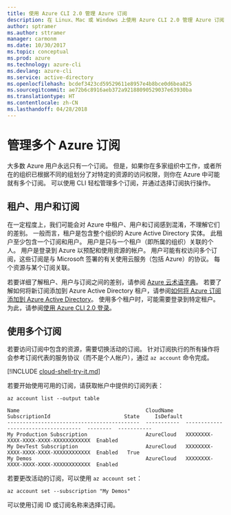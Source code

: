 ```yaml
---
title: 使用 Azure CLI 2.0 管理 Azure 订阅
description: 在 Linux、Mac 或 Windows 上使用 Azure CLI 2.0 管理 Azure 订阅。
author: sptramer
ms.author: sttramer
manager: carmonm
ms.date: 10/30/2017
ms.topic: conceptual
ms.prod: azure
ms.technology: azure-cli
ms.devlang: azure-cli
ms.service: active-directory
ms.openlocfilehash: bcdef3423cd59529611e8957e4b8bce0d6bea825
ms.sourcegitcommit: ae72b6c8916aeb372a92188090529037e63930ba
ms.translationtype: HT
ms.contentlocale: zh-CN
ms.lasthandoff: 04/28/2018
---
```

# <a name="manage-multiple-azure-subscriptions"></a>管理多个 Azure 订阅

大多数 Azure 用户永远只有一个订阅。 但是，如果你在多家组织中工作，或者所在的组织已根据不同的组划分了对特定的资源的访问权限，则你在 Azure 中可能就有多个订阅。 可以使用 CLI 轻松管理多个订阅，并通过选择订阅执行操作。

## <a name="tenants-users-and-subscriptions"></a>租户、用户和订阅

在一定程度上，我们可能会对 Azure 中租户、用户和订阅感到混淆，不理解它们的差别。 一般而言，租户是包含整个组织的 Azure Active Directory 实体。 此租户至少包含一个订阅和用户。 用户是只与一个租户（即所属的组织）关联的个人。 用户是登录到 Azure 以预配和使用资源的帐户。 用户可能有权访问多个订阅，这些订阅是与 Microsoft 签署的有关使用云服务（包括 Azure）的协议。 每个资源与某个订阅关联。

若要详细了解租户、用户与订阅之间的差别，请参阅 [Azure 云术语字典](/azure/azure-glossary-cloud-terminology)。
若要了解如何将新订阅添加到 Azure Active Directory 租户，请参阅[如何将 Azure 订阅添加到 Azure Active Directory](/azure/active-directory/active-directory-how-subscriptions-associated-directory)。
使用多个租户时，可能需要登录到特定租户。 为此，请参阅[使用 Azure CLI 2.0 登录](/cli/azure/authenticate-azure-cli)。

## <a name="working-with-multiple-subscriptions"></a>使用多个订阅

若要访问订阅中包含的资源，需要切换活动的订阅。 针对订阅执行的所有操作将会参考订阅代表的服务协议（而不是个人帐户），通过 `az account` 命令完成。

[!INCLUDE [cloud-shell-try-it.md](includes/cloud-shell-try-it.md)]

若要开始使用可用的订阅，请获取帐户中提供的订阅列表：

```azurecli-interactive
az account list --output table
```

```Output
Name                                         CloudName    SubscriptionId                        State     IsDefault
-------------------------------------------  -----------  ------------------------------------  --------  -----------
My Production Subscription                   AzureCloud   XXXXXXXX-XXXX-XXXX-XXXX-XXXXXXXXXXXX  Enabled
My DevTest Subscription                      AzureCloud   XXXXXXXX-XXXX-XXXX-XXXX-XXXXXXXXXXXX  Enabled   True
My Demos                                     AzureCloud   XXXXXXXX-XXXX-XXXX-XXXX-XXXXXXXXXXXX  Enabled
```

若要更改活动的订阅，可以使用 `az account set`：

```azurecli-interactive
az account set --subscription "My Demos"
```

可以使用订阅 ID 或订阅名称来选择订阅。
